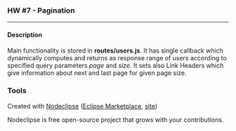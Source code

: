 ### HW #7 - Pagination
---

#### Description  

Main functionality is stored in __routes/users.js__. It has single callback which dynamically computes and returns as response range of users according to specified query parameters _page_ and _size_. It sets also Link Headers which give information about next and last page for given page size.


### Tools

Created with [Nodeclipse](https://github.com/Nodeclipse/nodeclipse-1)
 ([Eclipse Marketplace](http://marketplace.eclipse.org/content/nodeclipse), [site](http://www.nodeclipse.org))   

Nodeclipse is free open-source project that grows with your contributions.
